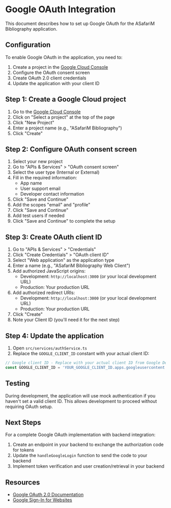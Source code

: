 # Google OAuth Integration

This document describes how to set up Google OAuth for the ASafariM Bibliography application.

## Configuration

To enable Google OAuth in the application, you need to:

1. Create a project in the [Google Cloud Console](https://console.cloud.google.com/)
2. Configure the OAuth consent screen
3. Create OAuth 2.0 client credentials
4. Update the application with your client ID

## Step 1: Create a Google Cloud project

1. Go to the [Google Cloud Console](https://console.cloud.google.com/)
2. Click on "Select a project" at the top of the page
3. Click "New Project"
4. Enter a project name (e.g., "ASafariM Bibliography")
5. Click "Create"

## Step 2: Configure OAuth consent screen

1. Select your new project
2. Go to "APIs & Services" > "OAuth consent screen"
3. Select the user type (Internal or External)
4. Fill in the required information:
   - App name
   - User support email
   - Developer contact information
5. Click "Save and Continue"
6. Add the scopes "email" and "profile"
7. Click "Save and Continue"
8. Add test users if needed
9. Click "Save and Continue" to complete the setup

## Step 3: Create OAuth client ID

1. Go to "APIs & Services" > "Credentials"
2. Click "Create Credentials" > "OAuth client ID"
3. Select "Web application" as the application type
4. Enter a name (e.g., "ASafariM Bibliography Web Client")
5. Add authorized JavaScript origins:
   - Development: `http://localhost:3000` (or your local development URL)
   - Production: Your production URL
6. Add authorized redirect URIs:
   - Development: `http://localhost:3000` (or your local development URL)
   - Production: Your production URL
7. Click "Create"
8. Note your Client ID (you'll need it for the next step)

## Step 4: Update the application

1. Open `src/services/authService.ts`
2. Replace the `GOOGLE_CLIENT_ID` constant with your actual client ID:

```typescript
// Google client ID - Replace with your actual client ID from Google Developer Console
const GOOGLE_CLIENT_ID = 'YOUR_GOOGLE_CLIENT_ID.apps.googleusercontent.com';
```

## Testing

During development, the application will use mock authentication if you haven't set a valid client ID. This allows development to proceed without requiring OAuth setup.

## Next Steps

For a complete Google OAuth implementation with backend integration:

1. Create an endpoint in your backend to exchange the authorization code for tokens
2. Update the `handleGoogleLogin` function to send the code to your backend
3. Implement token verification and user creation/retrieval in your backend

## Resources

- [Google OAuth 2.0 Documentation](https://developers.google.com/identity/protocols/oauth2)
- [Google Sign-In for Websites](https://developers.google.com/identity/sign-in/web/sign-in)
